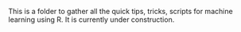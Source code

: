 This is a folder to gather all the quick tips, tricks, scripts for machine learning using R. It is currently under construction. 

